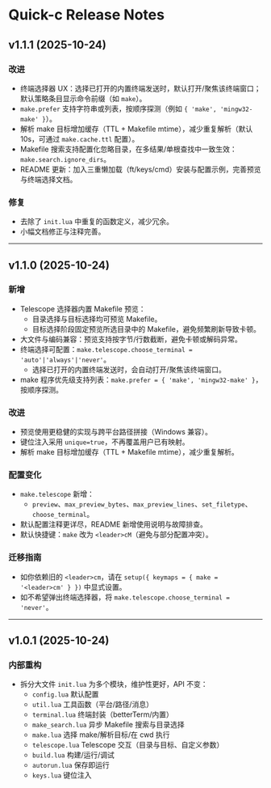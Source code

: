 # Quick-c Release Notes

## v1.1.1 (2025-10-24)

### 改进
- 终端选择器 UX：选择已打开的内置终端发送时，默认打开/聚焦该终端窗口；默认策略条目显示命令前缀（如 `make`）。
- `make.prefer` 支持字符串或列表，按顺序探测（例如 `{ 'make', 'mingw32-make' }`）。
- 解析 make 目标增加缓存（TTL + Makefile mtime），减少重复解析（默认 10s，可通过 `make.cache.ttl` 配置）。
- Makefile 搜索支持配置化忽略目录，在多结果/单根查找中一致生效：`make.search.ignore_dirs`。
- README 更新：加入三重懒加载（ft/keys/cmd）安装与配置示例，完善预览与终端选择文档。

### 修复
- 去除了 `init.lua` 中重复的函数定义，减少冗余。
- 小幅文档修正与注释完善。

---

## v1.1.0 (2025-10-24)

### 新增
- Telescope 选择器内置 Makefile 预览：
  - 目录选择与目标选择均可预览 Makefile。
  - 目标选择阶段固定预览所选目录中的 Makefile，避免频繁刷新导致卡顿。
- 大文件与编码兼容：预览支持按字节/行数截断，避免卡顿或解码异常。
- 终端选择可配置：`make.telescope.choose_terminal = 'auto'|'always'|'never'`。
  - 选择已打开的内置终端发送时，会自动打开/聚焦该终端窗口。
- make 程序优先级支持列表：`make.prefer = { 'make', 'mingw32-make' }`，按顺序探测。

### 改进
- 预览使用更稳健的实现与跨平台路径拼接（Windows 兼容）。
- 键位注入采用 `unique=true`，不再覆盖用户已有映射。
- 解析 make 目标增加缓存（TTL + Makefile mtime），减少重复解析。

### 配置变化
- `make.telescope` 新增：
  - `preview`、`max_preview_bytes`、`max_preview_lines`、`set_filetype`、`choose_terminal`。
- 默认配置注释更详尽，README 新增使用说明与故障排查。
- 默认快捷键：`make` 改为 `<leader>cM`（避免与部分配置冲突）。

### 迁移指南
- 如你依赖旧的 `<leader>cm`，请在 `setup({ keymaps = { make = '<leader>cm' } })` 中显式设置。
- 如不希望弹出终端选择器，将 `make.telescope.choose_terminal = 'never'`。

---

## v1.0.1 (2025-10-24)

### 内部重构

- 拆分大文件 `init.lua` 为多个模块，维护性更好，API 不变：
  - `config.lua` 默认配置
  - `util.lua` 工具函数（平台/路径/消息）
  - `terminal.lua` 终端封装（betterTerm/内置）
  - `make_search.lua` 异步 Makefile 搜索与目录选择
  - `make.lua` 选择 make/解析目标/在 cwd 执行
  - `telescope.lua` Telescope 交互（目录与目标、自定义参数）
  - `build.lua` 构建/运行/调试
  - `autorun.lua` 保存即运行
  - `keys.lua` 键位注入

